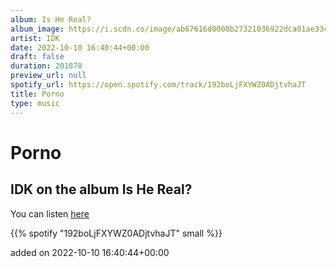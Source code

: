 ```yaml
---
album: Is He Real?
album_image: https://i.scdn.co/image/ab67616d0000b27321036922dca01ae33cac03ad
artist: IDK
date: 2022-10-10 16:40:44+00:00
draft: false
duration: 201878
preview_url: null
spotify_url: https://open.spotify.com/track/192boLjFXYWZ0ADjtvhaJT
title: Porno
type: music
---
```



# Porno

## IDK on the album Is He Real?

You can listen [here](https://open.spotify.com/track/192boLjFXYWZ0ADjtvhaJT)

{{% spotify "192boLjFXYWZ0ADjtvhaJT" small %}}

added on 2022-10-10 16:40:44+00:00